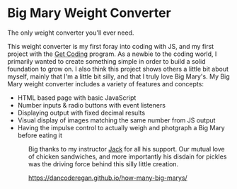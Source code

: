 # Big Mary Weight Converter

The only weight converter you'll ever need.

This weight converter is my first foray into coding with JS, and my first project with the <a href="https://www.get-coding.ca/">Get Coding</a> program. As a newbie to the coding world, I primarily wanted to create something simple in order to build a solid foundation to grow on. I also think this project shows others a little bit about myself, mainly that I'm a little bit silly, and that I truly love Big Mary's.
My Big Mary weight converter includes a variety of features and concepts:

<ul>
    <li> HTML based page with basic JavaScript </li>
    <li> Number inputs & radio buttons with event listeners </li>
    <li> Displaying output with fixed decimal results </li>
    <li> Visual display of images matching the same number from JS output </li>
    <li> Having the impulse control to actually weigh and photgraph a Big Mary before eating it </li>
<ul>

Big thanks to my instructor <a href="https://github.com/jackharrhy">Jack</a> for all his support. Our mutual love of chicken sandwiches, and more importantly his disdain for pickles was the driving force behind this silly little creation.

https://dancoderegan.github.io/how-many-big-marys/
